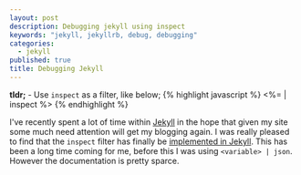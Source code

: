 ```yaml
---
layout: post
description: Debugging jekyll using inspect
keywords: "jekyll, jekyllrb, debug, debugging"
categories: 
  - jekyll
published: true
title: Debugging Jekyll
---
```


**tldr;** - Use `inspect` as a filter, like below;
{% highlight javascript %}
<%= <variable> | inspect %>
{% endhighlight %}

I've recently spent a lot of time within [Jekyll](https://jekyllrb.com/) in the hope that given my site some much need attention will get my blogging again. I was really pleased to find that the `inspect` filter has finally be [implemented in Jekyll](https://github.com/jekyll/jekyll/pull/2867). This has been a long time coming for me, before this I was using `<variable> | json`. However the documentation is pretty sparce.


